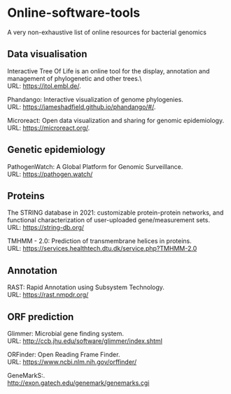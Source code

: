 # Online-software-tools
A very non-exhaustive list of online resources for bacterial genomics

## Data visualisation

Interactive Tree Of Life is an online tool for the display, annotation and management of phylogenetic and other trees.\  
URL: https://itol.embl.de/.

Phandango: Interactive visualization of genome phylogenies. \
URL: https://jameshadfield.github.io/phandango/#/.

Microreact: Open data visualization and sharing for genomic epidemiology. \
URL: https://microreact.org/.


## Genetic epidemiology

PathogenWatch: A Global Platform for Genomic Surveillance.\
URL: https://pathogen.watch/


## Proteins

The STRING database in 2021: customizable protein-protein networks, and functional characterization of user-uploaded gene/measurement sets.\
URL: https://string-db.org/

TMHMM - 2.0: Prediction of transmembrane helices in proteins.\
URL: https://services.healthtech.dtu.dk/service.php?TMHMM-2.0


## Annotation 

RAST: Rapid Annotation using Subsystem Technology.\
URL: https://rast.nmpdr.org/


## ORF prediction

Glimmer: Microbial gene finding system.\
URL: http://ccb.jhu.edu/software/glimmer/index.shtml

ORFinder: Open Reading Frame Finder.\
URL: https://www.ncbi.nlm.nih.gov/orffinder/

GeneMarkS:.\
http://exon.gatech.edu/genemark/genemarks.cgi




